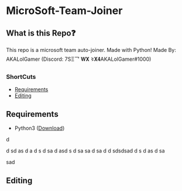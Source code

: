 # MicroSoft-Team-Joiner

## What is this Repo❓
This repo is a microsoft team auto-joiner. Made with Python! Made By: AKALolGamer (Discord: 7SΞ乛 𝐖𝐗 𒂟𝐗𝟒AKALolGamer#1000)


### ShortCuts
- [Requirements](#requirements)
- [Editing](#editing)

## Requirements
   - Python3 ([Download](https://www.python.org/downloads/)) 

d

d
sd
as
d
a
d
s
d
sa
d
asd
s
d
sa
sa
d
sa
d
d
sdsdsad
d
s
d
as
d
sa

sad

##  Editing

